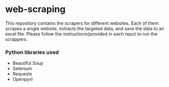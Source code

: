 # web-scraping

This repository contains the scrapers for different websites. Each of them scrapes a single website, extracts the targeted data, and save the data to an excel file. Please follow the instructions(provided in each repo) to run the scrappers. 

### Python libraries used
- Beautiful Soup
- Selenium
- Requests
- Openpyxl
